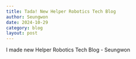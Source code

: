 ```yaml
---
title: Tada! New Helper Robotics Tech Blog
author: Seungwon
date: 2024-10-29
category: blog
layout: post
---
```


I made new Helper Robotics Tech Blog - Seungwon
